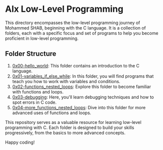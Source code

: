 # Alx Low-Level Programming

This directory encompasses the low-level programming journey of Mohammed SHAB, beginning with the C language. It is a collection of folders, each with a specific focus and set of programs to help you become proficient in low-level programming.

## Folder Structure

1. [0x00-hello_world](0x00-hello_world): This folder contains an introduction to the C language.
2. [0x01-variables_if_else_while](0x01-variables_if_else_while): In this folder, you will find programs that teach you how to work with variables and conditions.
3. [0x02-functions_nested_loops](0x02-functions_nested_loops): Explore this folder to become familiar with functions and loops.
4. [0x03-debugging](0x03-debugging): Here, you'll learn debugging techniques and how to spot errors in C code.
5. [0x04-more_functions_nested_loops](0x04-more_functions_nested_loops): Dive into this folder for more advanced uses of functions and loops.

This repository serves as a valuable resource for learning low-level programming with C. Each folder is designed to build your skills progressively, from the basics to more advanced concepts.

Happy coding!
